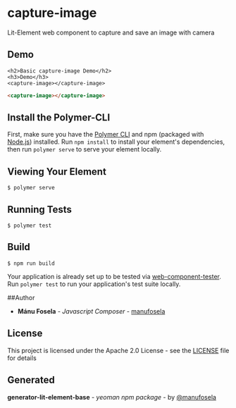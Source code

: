 # capture-image

Lit-Element web component to capture and save an image with camera

## Demo

```
<h2>Basic capture-image Demo</h2>
<h3>Demo</h3>
<capture-image></capture-image>

```
<!---
```
<custom-element-demo>
  <template>
    <link rel="import" href="capture-image.html">
    <next-code-block></next-code-block>
  </template>
</custom-element-demo>
```
-->
```html
<capture-image></capture-image>

```
## Install the Polymer-CLI

First, make sure you have the [Polymer CLI](https://www.npmjs.com/package/polymer-cli) and npm (packaged with [Node.js](https://nodejs.org)) installed. Run `npm install` to install your element's dependencies, then run `polymer serve` to serve your element locally.

## Viewing Your Element

```
$ polymer serve
```

## Running Tests

```
$ polymer test
```

## Build
```
$ npm run build
```

Your application is already set up to be tested via [web-component-tester](https://github.com/Polymer/web-component-tester). Run `polymer test` to run your application's test suite locally.

##Author

* **Mánu Fosela** - *Javascript Composer* - [manufosela](https://github.com/manufosela)

## License

This project is licensed under the Apache 2.0 License - see the [LICENSE](LICENSE) file for details

## Generated

**generator-lit-element-base** - *yeoman npm package* - by [@manufosela](https://github.com/manufosela/generator-litelement-webcomponent)